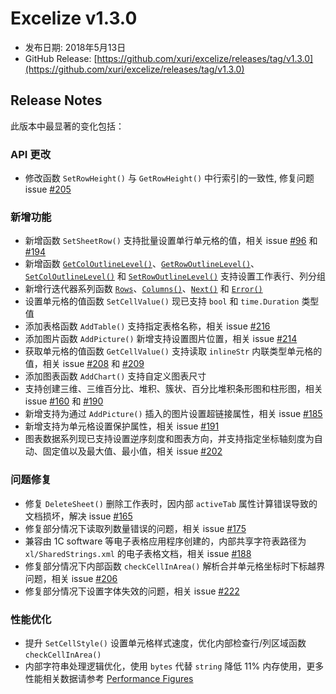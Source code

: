 # Excelize v1.3.0

* 发布日期: 2018年5月13日
* GitHub Release: [https://github.com/xuri/excelize/releases/tag/v1.3.0](https://github.com/xuri/excelize/releases/tag/v1.3.0)

## Release Notes

此版本中最显著的变化包括：

### API 更改

* 修改函数 `SetRowHeight()` 与 `GetRowHeight()` 中行索引的一致性, 修复问题 issue [#205](https://github.com/xuri/excelize/issues/205)

### 新增功能

* 新增函数 `SetSheetRow()` 支持批量设置单行单元格的值，相关 issue [#96](https://github.com/xuri/excelize/issues/96) 和 [#194](https://github.com/xuri/excelize/issues/194)
* 新增函数 [`GetColOutlineLevel()`](https://pkg.go.dev/github.com/360EntSecGroup-Skylar/excelize@v1.3.0#File.GetColOutlineLevel)、[`GetRowOutlineLevel()`](https://pkg.go.dev/github.com/360EntSecGroup-Skylar/excelize@v1.3.0#File.GetRowOutlineLevel)、[`SetColOutlineLevel()`](https://pkg.go.dev/github.com/360EntSecGroup-Skylar/excelize@v1.3.0#File.SetColOutlineLevel) 和 [`SetRowOutlineLevel()`](https://pkg.go.dev/github.com/360EntSecGroup-Skylar/excelize@v1.3.0#File.SetRowOutlineLevel) 支持设置工作表行、列分组
* 新增行迭代器系列函数 [`Rows`](https://pkg.go.dev/github.com/360EntSecGroup-Skylar/excelize@v1.3.0#Rows)、[`Columns()`](https://pkg.go.dev/github.com/360EntSecGroup-Skylar/excelize@v1.3.0#Rows.Columns)、[`Next()`](https://pkg.go.dev/github.com/360EntSecGroup-Skylar/excelize@v1.3.0#Rows.Next) 和 [`Error()`](https://pkg.go.dev/github.com/360EntSecGroup-Skylar/excelize@v1.3.0#Rows.Error)
* 设置单元格的值函数 `SetCellValue()` 现已支持 `bool` 和 `time.Duration` 类型值
* 添加表格函数 `AddTable()` 支持指定表格名称，相关 issue [#216](https://github.com/xuri/excelize/issues/216)
* 添加图片函数 `AddPicture()` 新增支持设置图片位置，相关 issue [#214](https://github.com/xuri/excelize/issues/214)
* 获取单元格的值函数 `GetCellValue()` 支持读取 `inlineStr` 内联类型单元格的值，相关 issue [#208](https://github.com/xuri/excelize/issues/208) 和 [#209](https://github.com/xuri/excelize/issues/209)
* 添加图表函数 `AddChart()` 支持自定义图表尺寸
* 支持创建三维、三维百分比、堆积、簇状、百分比堆积条形图和柱形图，相关 issue [#160](https://github.com/xuri/excelize/issues/160) 和 [#190](https://github.com/xuri/excelize/issues/190)
* 新增支持为通过 `AddPicture()` 插入的图片设置超链接属性，相关 issue [#185](https://github.com/xuri/excelize/issues/185)
* 新增支持为单元格设置保护属性，相关 issue [#191](https://github.com/xuri/excelize/issues/191)
* 图表数据系列现已支持设置逆序刻度和图表方向，并支持指定坐标轴刻度为自动、固定值以及最大值、最小值，相关 issue [#202](https://github.com/xuri/excelize/issues/202)

### 问题修复

* 修复 `DeleteSheet()` 删除工作表时，因内部 `activeTab` 属性计算错误导致的文档损坏，解决 issue [#165](https://github.com/xuri/excelize/issues/165)
* 修复部分情况下读取列数量错误的问题，相关 issue [#175](https://github.com/xuri/excelize/issues/175)
* 兼容由 1C software 等电子表格应用程序创建的，内部共享字符表路径为 `xl/SharedStrings.xml` 的电子表格文档，相关 issue [#188](https://github.com/xuri/excelize/issues/188)
* 修复部分情况下内部函数 `checkCellInArea()` 解析合并单元格坐标时下标越界问题，相关 issue [#206](https://github.com/xuri/excelize/issues/206)
* 修复部分情况下设置字体失效的问题，相关 issue [#222](https://github.com/xuri/excelize/issues/222)


### 性能优化

* 提升 `SetCellStyle()` 设置单元格样式速度，优化内部检查行/列区域函数 `checkCellInArea()`
* 内部字符串处理逻辑优化，使用 `bytes` 代替 `string` 降低 11% 内存使用，更多性能相关数据请参考 [Performance Figures](github.com/xuri/excelize/wiki#performance-figures)
